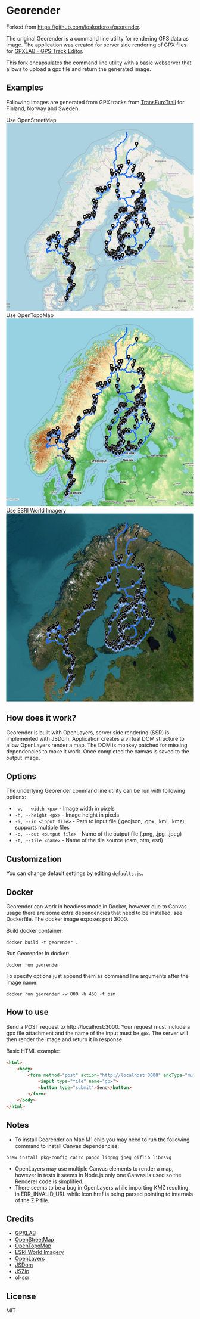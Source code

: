 # Georender

Forked from https://github.com/loskoderos/georender.

The original Georender is a command line utility for rendering GPS data as image.
The application was created for server side rendering of GPX files for [GPXLAB - GPS Track Editor](https://gpxlab.net).

This fork encapsulates the command line utility with a basic webserver that allows to upload a gpx file and return the generated image.

## Examples
Following images are generated from GPX tracks from [TransEuroTrail](https://transeurotrail.org/) for Finland, Norway and Sweden.

Use OpenStreetMap
![](samples/1.jpg)
Use OpenTopoMap
![](samples/2.jpg)
Use ESRI World Imagery
![](samples/3.jpg)

## How does it work?
Georender is built with OpenLayers, server side rendering (SSR) is implemented with JSDom.
Application creates a virtual DOM structure to allow OpenLayers render a map. The DOM is monkey patched for missing dependencies to make it work. Once completed the canvas is saved to the output image.

## Options
The underlying Georender command line utility can be run with following options:
- `-w, --width <px>` - Image width in pixels
- `-h, --height <px>` - Image height in pixels
- `-i, --in <input file>` - Path to input file (.geojson, .gpx, .kml, .kmz), supports multiple files
- `-o, --out <output file>` - Name of the output file (.png, .jpg, .jpeg)
- `-t, --tile <name>` - Name of the tile source (osm, otm, esri)

## Customization
You can change default settings by editing `defaults.js`.

## Docker
Georender can work in headless mode in Docker, however due to Canvas usage there are some extra dependencies that need to be installed, see Dockerfile.
The docker image exposes port 3000.

Build docker container:
~~~
docker build -t georender .
~~~

Run Georender in docker:
~~~
docker run georender
~~~

To specify options just append them as command line arguments after the image name:
~~~
docker run georender -w 800 -h 450 -t osm
~~~

## How to use
Send a POST request to http://localhost:3000. Your request must include a gpx file attachment and the name of the input must be `gpx`. 
The server will then render the image and return it in response.

Basic HTML example:
```html
<html>
    <body>
        <form method="post" action="http://localhost:3000" encType="multipart/form-data">
            <input type="file" name="gpx">
            <button type="submit">Send</button>
        </form>
    </body>
</html>
```

## Notes
- To install Georender on Mac M1 chip you may need to run the following command to install Canvas dependencies:
~~~
brew install pkg-config cairo pango libpng jpeg giflib librsvg
~~~
- OpenLayers may use multiple Canvas elements to render a map, however in tests it seems in Node.js only one Canvas is used so the Renderer code is simplified.
- There seems to be a bug in OpenLayers while importing KMZ resulting in ERR_INVALID_URL while Icon href is being parsed pointing to internals of the ZIP file.

## Credits
- [GPXLAB](https://gpxlab.net)
- [OpenStreetMap](https://www.openstreetmap.org/)
- [OpenTopoMap](https://opentopomap.org/)
- [ESRI World Imagery](https://hub.arcgis.com/datasets/esri::world-imagery/about)
- [OpenLayers](https://github.com/openlayers/openlayers)
- [JSDom](https://github.com/jsdom/jsdom)
- [JSZip](https://github.com/Stuk/jszip)
- [ol-ssr](https://github.com/mmomtchev/ol-ssr)

## License
MIT

